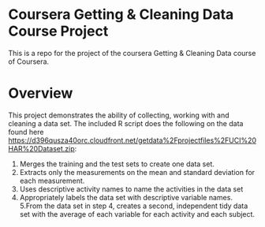 # Coursera Getting & Cleaning Data Course Project

This is a repo for the project of the coursera Getting & Cleaning Data course of Coursera.

# Overview

This project demonstrates the ability of collecting, working with and cleaning a data set. The included R script does the following on the data found here https://d396qusza40orc.cloudfront.net/getdata%2Fprojectfiles%2FUCI%20HAR%20Dataset.zip:

1. Merges the training and the test sets to create one data set.
2. Extracts only the measurements on the mean and standard deviation for each measurement.
3. Uses descriptive activity names to name the activities in the data set
4. Appropriately labels the data set with descriptive variable names.
5.From the data set in step 4, creates a second, independent tidy data set with the average of each variable for each activity and each subject.
